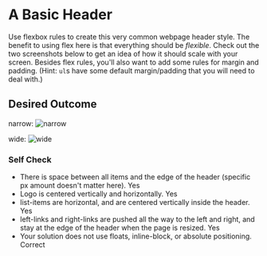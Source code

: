 # A Basic Header

Use flexbox rules to create this very common webpage header style. The benefit to using flex here is that everything should be _flexible_. Check out the two screenshots below to get an idea of how it should scale with your screen. Besides flex rules, you'll also want to add some rules for margin and padding. (Hint: `ul`s have some default margin/padding that you will need to deal with.)

## Desired Outcome

narrow:
![narrow](./desired-outcome-narrow.png)

wide: 
![wide](./desired-outcome-wide.png)

### Self Check
- There is space between all items and the edge of the header (specific px amount doesn't matter here). Yes
- Logo is centered vertically and horizontally. Yes
- list-items are horizontal, and are centered vertically inside the header. Yes
- left-links and right-links are pushed all the way to the left and right, and stay at the edge of the header when the page is resized. Yes
- Your solution does not use floats, inline-block, or absolute positioning. Correct